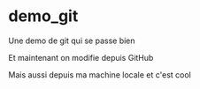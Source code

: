 # demo_git
Une demo de git qui se passe bien

Et maintenant on modifie depuis GitHub

Mais aussi depuis ma machine locale et c'est cool
